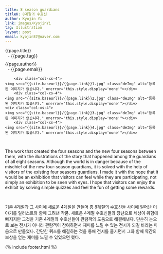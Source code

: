 ```yaml
---
title: 8 season guardians
titleK: 8계절의 수호신
author: Kyojin Yi
link: images/KyojinYi
tag: Illustration
layout: post
email: kyojin87@naver.com
---	
```


<div class="container">

<div class="deDep">
{{page.title}}<br>
<p style="font-size:15px; margin:0px; padding:0px 0px 0px 8px; margin:0px 0px 8px 0px;">- {{page.tag}}</p>
{{page.author}}<br>
<p style="font-size:15px; margin:0px; padding:0px 0px 0px 8px;">- {{page.email}}</p>
</div>


<div class="row" class="imgcolor">
	
		<div class="col-xs-4">
	<img src="{{site.baseurl}}/{{page.link}}1.jpg" class="deImg" alt="등록된 이미지가 없습니다." onerror="this.style.display='none'"></div>
		<div class="col-xs-4">
	<img src="{{site.baseurl}}/{{page.link}}2.jpg" class="deImg" alt="등록된 이미지가 없습니다." onerror="this.style.display='none'"></div>
	<div class="col-xs-4">
	<img src="{{site.baseurl}}/{{page.link}}3.jpg" class="deImg" alt="등록된 이미지가 없습니다." onerror="this.style.display='none'"></div>
		<div class="col-xs-4">
	<img src="{{site.baseurl}}/{{page.link}}4.jpg" class="deImg" alt="등록된 이미지가 없습니다." onerror="this.style.display='none'"></div>
	
</div>
<br>

<div class="det lato">



The work that created the four seasons and the new four seasons between them, with the illustrations of the story that happened among the guardians of all eight seasons. Although the world is in danger because of the mischief of the new four-season guardians, it is solved with the help of visitors of the existing four seasons guardians. I made it with the hope that it would be an exhibition that visitors can feel while they are participating, not simply an exhibition to be seen with eyes. I hope that visitors can enjoy the exhibit by solving simple quizzes and feel the fun of getting some rewards.



</div>

<br>

<div class="noto">

기존 4계절과 그 사이에 새로운 4계절을 만들어 총 8계절의 수호신들 사이에 일어난 이야기를 일러스트와 함께 그려낸 작품. 새로운 4계절 수호신들의 장난으로 세상이 위험에 빠지지만 그것을 기존 4계절의 수호신들이 관람객의 도움으로 해결해낸다. 단순히 눈으로 보는 전시가 아니라 관람객이 참여하면서 재미를 느낄 수 있는 전시가 되길 바라는 마음으로 만들었다. 간단한 퀴즈를 해결하는 것을 통해 전시를 즐기면서 그와 함께 약간의 보상을 얻는 재미를 느낄 수 있었으면 했다.


</div>
{% include footer.html %} 